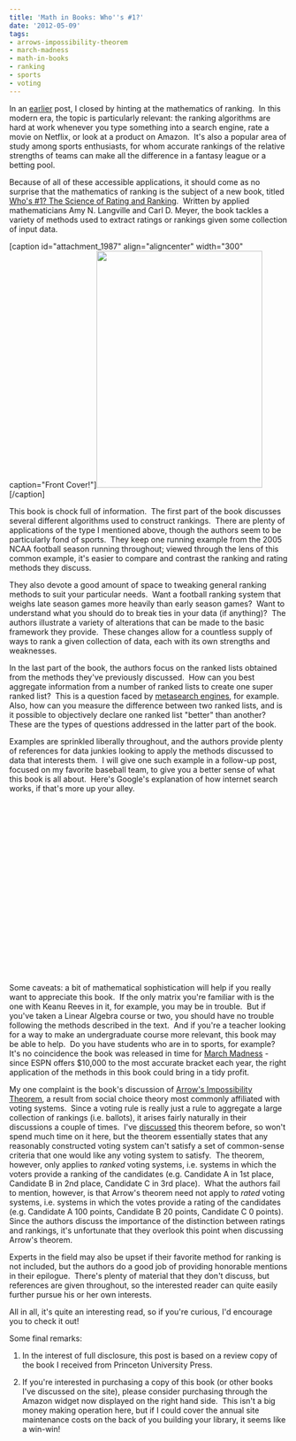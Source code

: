 ```yaml
---
title: 'Math in Books: Who''s #1?'
date: '2012-05-09'
tags:
- arrows-impossibility-theorem
- march-madness
- math-in-books
- ranking
- sports
- voting
---
```


In an <a href="http://www.mathgoespop.com/2012/05/run-for-the-ranking.html">earlier</a> post, I closed by hinting at the mathematics of ranking.  In this modern era, the topic is particularly relevant: the ranking algorithms are hard at work whenever you type something into a search engine, rate a movie on Netflix, or look at a product on Amazon.  It's also a popular area of study among sports enthusiasts, for whom accurate rankings of the relative strengths of teams can make all the difference in a fantasy league or a betting pool.

Because of all of these accessible applications, it should come as no surprise that the mathematics of ranking is the subject of a new book, titled <a href="http://www.amazon.com/Whos-The-Science-Rating-Ranking/dp/0691154228">Who's #1? The Science of Rating and Ranking</a>.  Written by applied mathematicians Amy N. Langville and Carl D. Meyer, the book tackles a variety of methods used to extract ratings or rankings given some collection of input data.

[caption id="attachment_1987" align="aligncenter" width="300" caption="Front Cover!"]<a href="http://www.mathgoespop.com/images/2012/05/whosno1.png"><img class="size-full wp-image-1987" title="whosno1" src="http://www.mathgoespop.com/images/2012/05/whosno1.png" alt="" width="300" height="428" /></a>[/caption]

This book is chock full of information.  The first part of the book discusses several different algorithms used to construct rankings.  There are plenty of applications of the type I mentioned above, though the authors seem to be particularly fond of sports.  They keep one running example from the 2005 NCAA football season running throughout; viewed through the lens of this common example, it's easier to compare and contrast the ranking and rating methods they discuss.

They also devote a good amount of space to tweaking general ranking methods to suit your particular needs.  Want a football ranking system that weighs late season games more heavily than early season games?  Want to understand what you should do to break ties in your data (if anything)?  The authors illustrate a variety of alterations that can be made to the basic framework they provide.  These changes allow for a countless supply of ways to rank a given collection of data, each with its own strengths and weaknesses.

In the last part of the book, the authors focus on the ranked lists obtained from the methods they've previously discussed.  How can you best aggregate information from a number of ranked lists to create one super ranked list?  This is a question faced by <a href="http://en.wikipedia.org/wiki/Metasearch_engine">metasearch engines</a>, for example.  Also, how can you measure the difference between two ranked lists, and is it possible to objectively declare one ranked list "better" than another?  These are the types of questions addressed in the latter part of the book.
<p style="text-align: left;">Examples are sprinkled liberally throughout, and the authors provide plenty of references for data junkies looking to apply the methods discussed to data that interests them.  I will give one such example in a follow-up post, focused on my favorite baseball team, to give you a better sense of what this book is all about.  Here's Google's explanation of how internet search works, if that's more up your alley.</p>
<p style="text-align: center;"><object width="560" height="315" classid="clsid:d27cdb6e-ae6d-11cf-96b8-444553540000" codebase="http://download.macromedia.com/pub/shockwave/cabs/flash/swflash.cab#version=6,0,40,0"><param name="allowFullScreen" value="true" /><param name="allowscriptaccess" value="always" /><param name="src" value="http://www.youtube.com/v/BNHR6IQJGZs?version=3&amp;hl=en_US" /><param name="allowfullscreen" value="true" /><embed width="560" height="315" type="application/x-shockwave-flash" src="http://www.youtube.com/v/BNHR6IQJGZs?version=3&amp;hl=en_US" allowFullScreen="true" allowscriptaccess="always" allowfullscreen="true" /></object></p>
Some caveats: a bit of mathematical sophistication will help if you really want to appreciate this book.  If the only matrix you're familiar with is the one with Keanu Reeves in it, for example, you may be in trouble.  But if you've taken a Linear Algebra course or two, you should have no trouble following the methods described in the text.  And if you're a teacher looking for a way to make an undergraduate course more relevant, this book may be able to help.  Do you have students who are in to sports, for example?  It's no coincidence the book was released in time for <a href="http://en.wikipedia.org/wiki/NCAA_Men%27s_Division_I_Basketball_Championship">March Madness</a> - since ESPN offers $10,000 to the most accurate bracket each year, the right application of the methods in this book could bring in a tidy profit.

My one complaint is the book's discussion of <a href="http://en.wikipedia.org/wiki/Arrow%27s_impossibility_theorem">Arrow's Impossibility Theorem</a>, a result from social choice theory most commonly affiliated with voting systems.  Since a voting rule is really just a rule to aggregate a large collection of rankings (i.e. ballots), it arises fairly naturally in their discussions a couple of times.  I've <a href="http://www.mathgoespop.com/tag/voting">discussed</a> this theorem before, so won't spend much time on it here, but the theorem essentially states that any reasonably constructed voting system can't satisfy a set of common-sense criteria that one would like any voting system to satisfy.  The theorem, however, only applies to <em>ranked</em> voting systems, i.e. systems in which the voters provide a ranking of the candidates (e.g. Candidate A in 1st place, Candidate B in 2nd place, Candidate C in 3rd place).  What the authors fail to mention, however, is that Arrow's theorem need not apply to <em>rated</em> voting systems, i.e. systems in which the votes provide a rating of the candidates (e.g. Candidate A 100 points, Candidate B 20 points, Candidate C 0 points).  Since the authors discuss the importance of the distinction between ratings and rankings, it's unfortunate that they overlook this point when discussing Arrow's theorem.

Experts in the field may also be upset if their favorite method for ranking is not included, but the authors do a good job of providing honorable mentions in their epilogue.  There's plenty of material that they don't discuss, but references are given throughout, so the interested reader can quite easily further pursue his or her own interests.

All in all, it's quite an interesting read, so if you're curious, I'd encourage you to check it out!

Some final remarks:

1. In the interest of full disclosure, this post is based on a review copy of the book I received from Princeton University Press.

2. If you're interested in purchasing a copy of this book (or other books I've discussed on the site), please consider purchasing through the Amazon widget now displayed on the right hand side.  This isn't a big money making operation here, but if I could cover the annual site maintenance costs on the back of you building your library, it seems like a win-win!
